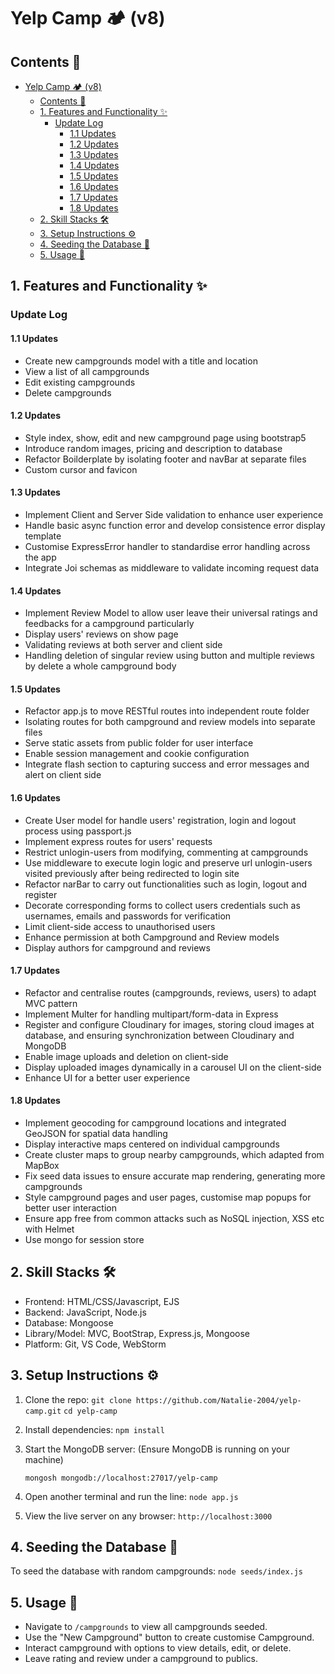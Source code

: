 # Yelp Camp 🏕️ (v8)

## Contents 🌈

- [Yelp Camp 🏕️ (v8)](#yelp-camp-️-v8)
  - [Contents 🌈](#contents-)
  - [1. Features and Functionality ✨](#1-features-and-functionality-)
    - [Update Log](#update-log)
      - [1.1 Updates](#11-updates)
      - [1.2 Updates](#12-updates)
      - [1.3 Updates](#13-updates)
      - [1.4 Updates](#14-updates)
      - [1.5 Updates](#15-updates)
      - [1.6 Updates](#16-updates)
      - [1.7 Updates](#17-updates)
      - [1.8 Updates](#18-updates)
  - [2. Skill Stacks 🛠️](#2-skill-stacks-️)
  - [3. Setup Instructions ⚙️](#3-setup-instructions-️)
  - [4. Seeding the Database 🌱](#4-seeding-the-database-)
  - [5. Usage 🚀](#5-usage-)

## 1. Features and Functionality ✨

### Update Log

#### 1.1 Updates

- Create new campgrounds model with a title and location
- View a list of all campgrounds
- Edit existing campgrounds
- Delete campgrounds

#### 1.2 Updates

- Style index, show, edit and new campground page using bootstrap5
- Introduce random images, pricing and description to database
- Refactor Boilderplate by isolating footer and navBar at separate files
- Custom cursor and favicon

#### 1.3 Updates

- Implement Client and Server Side validation to enhance user experience
- Handle basic async function error and develop consistence error display template
- Customise ExpressError handler to standardise error handling across the app
- Integrate Joi schemas as middleware to validate incoming request data

#### 1.4 Updates

- Implement Review Model to allow user leave their universal ratings and feedbacks for a  campground particularly
- Display users' reviews on show page
- Validating reviews at both server and client side
- Handling deletion of singular review using button and multiple reviews by delete a whole campground body

#### 1.5 Updates

- Refactor app.js to move RESTful routes into independent route folder
- Isolating routes for both campground and review models into separate files
- Serve static assets from public folder for user interface
- Enable session management and cookie configuration
- Integrate flash section to capturing success and error messages and alert on client side

#### 1.6 Updates

- Create User model for handle users' registration, login and logout process using passport.js
- Implement express routes for users' requests
- Restrict unlogin-users from modifying, commenting at campgrounds
- Use middleware to execute login logic and preserve url unlogin-users visited previously after being redirected to login site
- Refactor narBar to carry out functionalities such as login, logout and register
- Decorate corresponding forms to collect users credentials such as usernames, emails and passwords for verification
- Limit client-side access to unauthorised users
- Enhance permission at both Campground and Review models
- Display authors for campground and reviews

#### 1.7 Updates

- Refactor and centralise routes (campgrounds, reviews, users) to adapt MVC pattern
- Implement Multer for handling multipart/form-data in Express
- Register and configure Cloudinary for images, storing cloud images at database, and ensuring synchronization between Cloudinary and MongoDB
- Enable image uploads and deletion on client-side
- Display uploaded images dynamically in a carousel UI on the client-side
- Enhance UI for a better user experience

#### 1.8 Updates

- Implement geocoding for campground locations and integrated GeoJSON for spatial data handling
- Display interactive maps centered on individual campgrounds
- Create cluster maps to group nearby campgrounds, which adapted from MapBox
- Fix seed data issues to ensure accurate map rendering, generating more campgrounds
- Style campground pages and user pages, customise map popups for better user interaction
- Ensure app free from common attacks such as NoSQL injection, XSS etc with Helmet
- Use mongo for session store

## 2. Skill Stacks 🛠️

- Frontend: HTML/CSS/Javascript, EJS
- Backend: JavaScript, Node.js
- Database: Mongoose
- Library/Model: MVC, BootStrap, Express.js, Mongoose
- Platform: Git, VS Code, WebStorm

## 3. Setup Instructions ⚙️

1. Clone the repo:
   `git clone https://github.com/Natalie-2004/yelp-camp.git`
   `cd yelp-camp`
2. Install dependencies:
   `npm install`
3. Start the MongoDB server: (Ensure MongoDB is running on your machine)

   `mongosh mongodb://localhost:27017/yelp-camp`
4. Open another terminal and run the line:
   `node app.js`
5. View the live server on any browser:
   `http://localhost:3000`

## 4. Seeding the Database 🌱

To seed the database with random campgrounds:
`node seeds/index.js`

## 5. Usage 🚀

- Navigate to `/campgrounds` to view all campgrounds seeded.
- Use the "New Campground" button to create customise Campground.
- Interact campground with options to view details, edit, or delete.
- Leave rating and review under a campground to publics.



